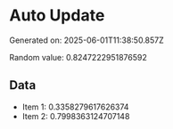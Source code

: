 # Auto Update

Generated on: 2025-06-01T11:38:50.857Z

Random value: 0.8247222951876592

## Data

- Item 1: 0.3358279617626374
- Item 2: 0.7998363124707148